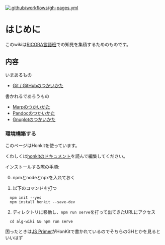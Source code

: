 [![.github/workflows/gh-pages.yml](https://github.com/RICORA/alg-wiki/actions/workflows/gh-pages.yml/badge.svg)](https://github.com/RICORA/alg-wiki/actions/workflows/gh-pages.yml)


# はじめに

このwikiは[RICORA言語班](https://alg.tus-ricora.com)での知見を集積するためのものです。

## 内容

いまあるもの
- [Git / GitHubのつかいかた](git-tutorial.html)

書かれるであろうもの
- [Marpのつかいかた]()
- [Pandocのつかいかた]()
- [Gnuplotのつかいかた]()


### 環境構築する

このページはHonkitを使っています。

くわしくは[honkitのドキュメント](https://honkit.netlify.app/)を読んで編集してください。

インストールする際の手順:

  0. npmとnodeとnpxを入れておく
  
  1. 以下のコマンドを打つ
  ```
    npm init --yes
    npm install honkit --save-dev
  ```

  2. ディレクトリに移動し、`npm run serve`を打って出てきたURLにアクセス
  ```
    cd alg-wiki && npm run serve
  ```

困ったときは[JS Primer](https://jsprimer.net/)がHonKitで書かれているのでそちらのGHとかを見るといいはず
